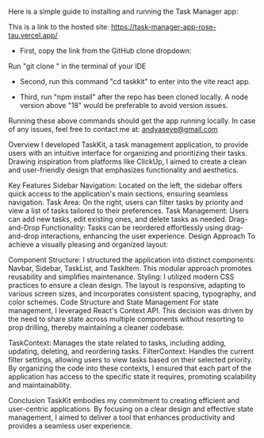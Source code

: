 Here is a simple guide to installing and running the Task Manager app:

This is a link to the hosted site: https://task-manager-app-rose-tau.vercel.app/

- First, copy the link from the GitHub clone dropdown:

Run "git clone <link>" in the terminal of your IDE

- Second, run this command "cd taskkit" to enter into the vite react app.

- Third, run "npm install" after the repo has been cloned locally. A node version above "18" would be preferable to avoid version issues.

Running these above commands should get the app running locally. In case of any issues, feel free to contact me at: andyaseye@gmail.com


Overview
I developed TaskKit, a task management application, to provide users with an intuitive interface for organizing and prioritizing their tasks. Drawing inspiration from platforms like ClickUp, I aimed to create a clean and user-friendly design that emphasizes functionality and aesthetics.

Key Features
Sidebar Navigation: Located on the left, the sidebar offers quick access to the application's main sections, ensuring seamless navigation.
Task Area: On the right, users can filter tasks by priority and view a list of tasks tailored to their preferences.
Task Management: Users can add new tasks, edit existing ones, and delete tasks as needed.
Drag-and-Drop Functionality: Tasks can be reordered effortlessly using drag-and-drop interactions, enhancing the user experience.
Design Approach
To achieve a visually pleasing and organized layout:

Component Structure: I structured the application into distinct components: Navbar, Sidebar, TaskList, and TaskItem. This modular approach promotes reusability and simplifies maintenance.
Styling: I utilized modern CSS practices to ensure a clean design. The layout is responsive, adapting to various screen sizes, and incorporates consistent spacing, typography, and color schemes.
Code Structure and State Management
For state management, I leveraged React's Context API. This decision was driven by the need to share state across multiple components without resorting to prop drilling, thereby maintaining a cleaner codebase. 

TaskContext: Manages the state related to tasks, including adding, updating, deleting, and reordering tasks.
FilterContext: Handles the current filter settings, allowing users to view tasks based on their selected priority.
By organizing the code into these contexts, I ensured that each part of the application has access to the specific state it requires, promoting scalability and maintainability.

Conclusion
TaskKit embodies my commitment to creating efficient and user-centric applications. By focusing on a clear design and effective state management, I aimed to deliver a tool that enhances productivity and provides a seamless user experience.



